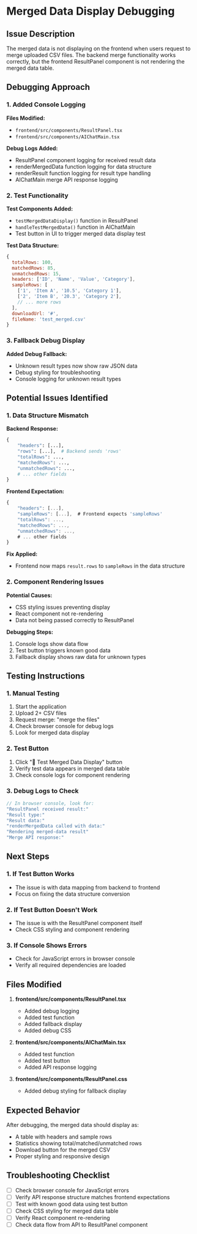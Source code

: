 # Merged Data Display Debugging

## Issue Description

The merged data is not displaying on the frontend when users request to merge uploaded CSV files. The backend merge functionality works correctly, but the frontend ResultPanel component is not rendering the merged data table.

## Debugging Approach

### 1. Added Console Logging

**Files Modified:**
- `frontend/src/components/ResultPanel.tsx`
- `frontend/src/components/AIChatMain.tsx`

**Debug Logs Added:**
- ResultPanel component logging for received result data
- renderMergedData function logging for data structure
- renderResult function logging for result type handling
- AIChatMain merge API response logging

### 2. Test Functionality

**Test Components Added:**
- `testMergedDataDisplay()` function in ResultPanel
- `handleTestMergedData()` function in AIChatMain
- Test button in UI to trigger merged data display test

**Test Data Structure:**
```javascript
{
  totalRows: 100,
  matchedRows: 85,
  unmatchedRows: 15,
  headers: ['ID', 'Name', 'Value', 'Category'],
  sampleRows: [
    ['1', 'Item A', '10.5', 'Category 1'],
    ['2', 'Item B', '20.3', 'Category 2'],
    // ... more rows
  ],
  downloadUrl: '#',
  fileName: 'test_merged.csv'
}
```

### 3. Fallback Debug Display

**Added Debug Fallback:**
- Unknown result types now show raw JSON data
- Debug styling for troubleshooting
- Console logging for unknown result types

## Potential Issues Identified

### 1. Data Structure Mismatch
**Backend Response:**
```python
{
    "headers": [...],
    "rows": [...],  # Backend sends 'rows'
    "totalRows": ...,
    "matchedRows": ...,
    "unmatchedRows": ...,
    # ... other fields
}
```

**Frontend Expectation:**
```javascript
{
    "headers": [...],
    "sampleRows": [...],  # Frontend expects 'sampleRows'
    "totalRows": ...,
    "matchedRows": ...,
    "unmatchedRows": ...,
    # ... other fields
}
```

**Fix Applied:**
- Frontend now maps `result.rows` to `sampleRows` in the data structure

### 2. Component Rendering Issues
**Potential Causes:**
- CSS styling issues preventing display
- React component not re-rendering
- Data not being passed correctly to ResultPanel

**Debugging Steps:**
1. Console logs show data flow
2. Test button triggers known good data
3. Fallback display shows raw data for unknown types

## Testing Instructions

### 1. Manual Testing
1. Start the application
2. Upload 2+ CSV files
3. Request merge: "merge the files"
4. Check browser console for debug logs
5. Look for merged data display

### 2. Test Button
1. Click "🧪 Test Merged Data Display" button
2. Verify test data appears in merged data table
3. Check console logs for component rendering

### 3. Debug Logs to Check
```javascript
// In browser console, look for:
"ResultPanel received result:"
"Result type:"
"Result data:"
"renderMergedData called with data:"
"Rendering merged-data result"
"Merge API response:"
```

## Next Steps

### 1. If Test Button Works
- The issue is with data mapping from backend to frontend
- Focus on fixing the data structure conversion

### 2. If Test Button Doesn't Work
- The issue is with the ResultPanel component itself
- Check CSS styling and component rendering

### 3. If Console Shows Errors
- Check for JavaScript errors in browser console
- Verify all required dependencies are loaded

## Files Modified

1. **frontend/src/components/ResultPanel.tsx**
   - Added debug logging
   - Added test function
   - Added fallback display
   - Added debug CSS

2. **frontend/src/components/AIChatMain.tsx**
   - Added test function
   - Added test button
   - Added API response logging

3. **frontend/src/components/ResultPanel.css**
   - Added debug styling for fallback display

## Expected Behavior

After debugging, the merged data should display as:
- A table with headers and sample rows
- Statistics showing total/matched/unmatched rows
- Download button for the merged CSV
- Proper styling and responsive design

## Troubleshooting Checklist

- [ ] Check browser console for JavaScript errors
- [ ] Verify API response structure matches frontend expectations
- [ ] Test with known good data using test button
- [ ] Check CSS styling for merged data table
- [ ] Verify React component re-rendering
- [ ] Check data flow from API to ResultPanel component 